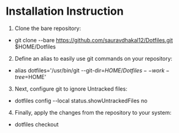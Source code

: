 # Installation Instruction

1. Clone the bare repository:
  - git clone --bare https://github.com/sauravdhakal12/Dotfiles.git $HOME/Dotfiles

2. Define an alias to easily use git commands on your repository:
  - alias dotfiles='/usr/bin/git --git-dir=$HOME/Dotfiles --work-tree=$HOME'

3. Next, configure git to ignore Untracked files:
  - dotfiles config --local status.showUntrackedFiles no

4. Finally, apply the changes from the repository to your system:
  - dotfiles checkout
